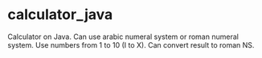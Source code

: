 # calculator_java
Calculator on Java. Can use arabic numeral system or roman numeral system. Use numbers from 1 to 10 (I to X). Can convert result to roman NS. 

